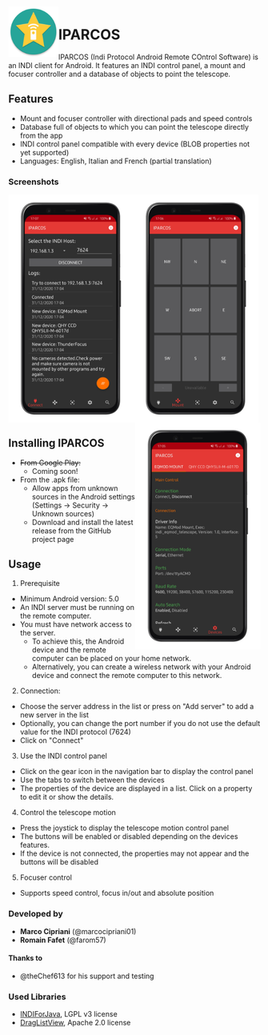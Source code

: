 <img align="left" width="100" height="100" src="docs/logo.png">

# IPARCOS

IPARCOS (Indi Protocol Android Remote COntrol Software) is an INDI client for Android.
It features an INDI control panel, a mount and focuser controller and a database of objects to point the telescope.

## Features

* Mount and focuser controller with directional pads and speed controls
* Database full of objects to which you can point the telescope directly from the app
* INDI control panel compatible with every device (BLOB properties not yet supported)
* Languages: English, Italian and French (partial translation)

### Screenshots

<img align="left" width="250" src="docs/connection.png">
<img align="center" width="250" src="docs/motion.png">
<img align="right" width="250" src="docs/control-panel.png">

## Installing IPARCOS

- ~~From Google Play:~~
  - Coming soon!
- From the .apk file:
  - Allow apps from unknown sources in the Android settings (Settings → Security → Unknown sources)
  - Download and install the latest release from the GitHub project page

## Usage

1. Prerequisite
  - Minimum Android version: 5.0
  - An INDI server must be running on the remote computer.
  - You must have network access to the server. 
    - To achieve this, the Android device and the remote computer can be placed on your home network.
    - Alternatively, you can create a wireless network with your Android device and connect the remote computer to this network.
2. Connection:
  - Choose the server address in the list or press on "Add server" to add a new server in the list
  - Optionally, you can change the port number if you do not use the default value for the INDI protocol (7624)
  - Click on "Connect"
3. Use the INDI control panel
  - Click on the gear icon in the navigation bar to display the control panel
  - Use the tabs to switch between the devices
  - The properties of the device are displayed in a list. Click on a property to edit it or show the details.
4. Control the telescope motion
  - Press the joystick to display the telescope motion control panel
  - The buttons will be enabled or disabled depending on the devices features.
  - If the device is not connected, the properties may not appear and the buttons will be disabled
5. Focuser control
  - Supports speed control, focus in/out and absolute position

### Developed by

- **Marco Cipriani** (@marcocipriani01)
- **Romain Fafet** (@farom57)

#### Thanks to

- @theChef613 for his support and testing

### Used Libraries

- [INDIForJava](https://github.com/INDIForJava/INDIForJava), LGPL v3 license
- [DragListView](https://github.com/woxblom/DragListView), Apache 2.0 license